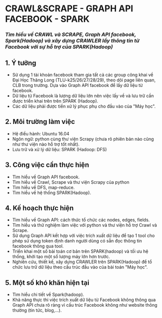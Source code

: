 # **CRAWL&SCRAPE - GRAPH API FACEBOOK - SPARK**
### *Tìm hiểu về CRAWL và SCRAPE, Graph API facebook, Spark(Hadoop) và xây dựng CRAWLER lấy thông tin từ Facebook với sự hỗ trợ của SPARK(Hadoop)*
## 1. Ý tưởng
  - Sử dụng 1 tài khoản facebook tham gia tất cả các group công khai về  Đại Học Thăng Long (TLU-k25/26/27/28/29), theo dõi page liên quan, CLB trong trường. Dựa vào Graph API facebook để  lấy dữ liệu từ facebook.
  - Dữ liệu từ Facebook là lượng dữ liệu lớn nên việc lấy về và lưu trữ cần được triển khai trên trên SPARK (Hadoop).
  - Các dữ liệu phải được tiền xử lý phục phụ cho đầu vào của "Máy học".
  
## 2. Môi trường làm việc
 - Hệ điều hành: Ubuntu 16.04
 - Ngôn ngữ: python cùng thư viện Scrapy (chưa rõ phiên bản nào cũng như thư viện nào hỗ trợ tốt nhất).
 - Lưu trữ và xử lý dữ liệu: SPARK (Hadoop: DFS)
  
## 3. Công việc cần thực hiện
 - Tìm hiểu về Graph API facebook.
 - Tìm hiểu về  Crawl, Scrape và thư viện Scrapy của python
 - Tìm hiểu về DFS, map-reduce.
 - Tìm hiểu về hệ thống SPARK(Hadoop).

## 4. Kế hoạch thực hiện
- Tìm hiểu về Graph API: cách thức tổ chức các nodes, edges, fields.
- Tìm hiểu và thử nghiệm làm việc với python và thư viện hỗ trợ Crawl và Scrape.
- Sử dụng Graph API kết hợp với việc trích xuất dữ liệu để tạo 1 tool cho phép sử dụng token định danh người dùng có sẵn đọc thông tin facebook thông qua tool.
- Triển khai một số bài toán cơ bản trên SPARK(hadoop) và tối ưu hệ thống, khởi tạo một số lượng máy lớn hơn trước.
- Nghiên cứu, thiết kế, xây dựng CRAWLER trên SPARK(Hadoop) để tổ chức lưu trữ dữ liệu theo cấu trúc đầu vào của  bài toán "Máy học".

## 5. Một số khó khăn hiện tại
- Tìm hiểu chi tiết về  Spark(hadoop).
- Khả năng thực thi việc trích xuất dữ liệu từ Facebook không thông qua Graph API chưa rõ ràng vì cấu trúc Facebook không như website thông thường (tin tức, blog,...).
